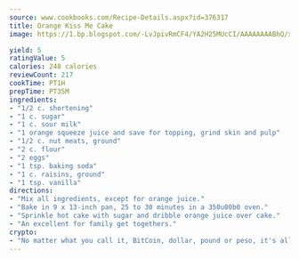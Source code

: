 ```yaml
---
source: www.cookbooks.com/Recipe-Details.aspx?id=376317
title: Orange Kiss Me Cake
image: https://1.bp.blogspot.com/-LvJpivRmCF4/YA2H25MUcCI/AAAAAAAABhQ/xgndXuMf7Zopp5S4RExCblnSp5YGujfSQCLcBGAsYHQ/s320/8.png

yield: 5
ratingValue: 5
calories: 248 calories
reviewCount: 217
cookTime: PT1H
prepTime: PT35M
ingredients:
- "1/2 c. shortening"
- "1 c. sugar"
- "1 c. sour milk"
- "1 orange squeeze juice and save for topping, grind skin and pulp"
- "1/2 c. nut meats, ground"
- "2 c. flour"
- "2 eggs"
- "1 tsp. baking soda"
- "1 c. raisins, ground"
- "1 tsp. vanilla"
directions:
- "Mix all ingredients, except for orange juice."
- "Bake in 9 x 13-inch pan, 25 to 30 minutes in a 350u00b0 oven."
- "Sprinkle hot cake with sugar and dribble orange juice over cake."
- "An excellent for family get togethers."
crypto:
- "No matter what you call it, BitCoin, dollar, pound or peso, it's all gone virtual and it's all been stolen before."
---
```

